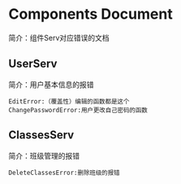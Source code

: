 # Components Document
简介：组件Serv对应错误的文档

## UserServ
简介：用户基本信息的报错

    EditError:（覆盖性）编辑的函数都是这个
    ChangePasswordError:用户更改自己密码的函数

## ClassesServ
简介：班级管理的报错

    DeleteClassesError:删除班级的报错